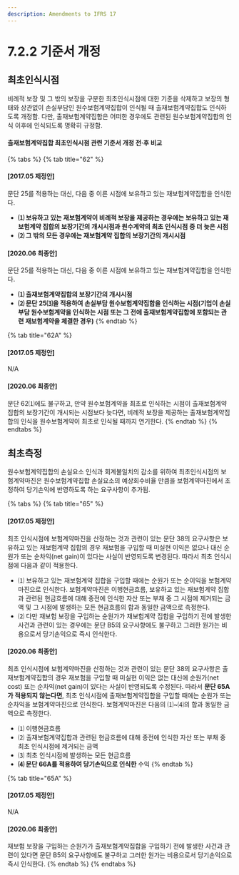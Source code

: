 ```yaml
---
description: Amendments to IFRS 17
---
```


# 7.2.2 기준서 개정

## 최초인식시점&#x20;

비례적 보장 및 그 밖의 보장을 구분한 최초인식시점에 대한 기준을 삭제하고 보장의 형태와 상관없이 손실부담인 원수보험계약집합이 인식될 때 출재보험계약집합도 인식하도록 개정함. 다만, 출재보험계약집합은 어떠한 경우에도 관련된 원수보험계약집합의 인식 이후에 인식되도록 명확히 규정함. &#x20;

#### 출재보험계약집합 최초인식시점 관련 기준서 개정 전·후 비교&#x20;

{% tabs %}
{% tab title="62" %}
#### **\[2017.05 제정안]**

문단 25를 적용하는 대신, 다음 중 이른 시점에 보유하고 있는 재보험계약집합을 인식한다.

* **⑴ 보유하고 있는 재보험계약이 비례적 보장을 제공하는 경우에는 보유하고 있는 재보험계약 집합의 보장기간의 개시시점과 원수계약의 최초 인식시점 중 더 늦은 시점** &#x20;
* **⑵ 그 밖의 모든 경우에는 재보험계약 집합의 보장기간의 개시시점**



#### **\[2020.06 최종안]**&#x20;

문단 25를 적용하는 대신, 다음 중 이른 시점에 보유하고 있는 재보험계약집합을 인식한다.

*  **⑴ 출재보험계약집합의 보장기간의 개시시점**
* **⑵ 문단 25⑶을 적용하여 손실부담 원수보험계약집합을 인식하는 시점(기업이 손실부담 원수보험계약을 인식하는 시점 또는 그 전에 출재보험계약집합에 포함되는 관련 재보험계약을 체결한 경우)**
{% endtab %}

{% tab title="62A" %}
#### **\[2017.05 제정안]**&#x20;

N/A



#### **\[2020.06 최종안]**&#x20;

문단 62⑴에도 불구하고, 만약 원수보험계약을 최초로 인식하는 시점이 출재보험계약 집합의 보장기간이 개시되는 시점보다 늦다면, 비례적 보장을 제공하는 출재보험계약집합의 인식을 원수보험계약이 최초로 인식될 때까지  연기한다.
{% endtab %}
{% endtabs %}

## 최초측정

원수보험계약집합의 손실요소 인식과 회계불일치의 감소를 위하여 최초인식시점의 보험계약마진은 원수보험계약집합 손실요소의 예상회수비율 만큼을 보험계약마진에서 조정하여 당기손익에 반영하도록 하는 요구사항이 추가됨.

{% tabs %}
{% tab title="65" %}
#### \[2017.05 제정안]&#x20;

최초 인식시점에 보험계약마진을 산정하는 것과 관련이 있는 문단 38의 요구사항은 보유하고 있는 재보험계약 집합의 경우 재보험을 구입할 때 미실현 이익은 없으나 대신 순원가 또는 순차익(net gain)이 있다는 사실이 반영되도록 변경된다. 따라서 최초 인식시점에 다음과 같이 적용한다.

* ⑴ 보유하고 있는 재보험계약 집합을 구입할 때에는 순원가 또는 순이익을 보험계약마진으로 인식한다. 보험계약마진은 이행현금흐름, 보유하고 있는 재보험계약 집합과 관련된 현금흐름에 대해 종전에 인식한 자산 또는 부채 중 그 시점에 제거되는 금액 및 그 시점에 발생하는 모든 현금흐름의 합과 동일한 금액으로 측정한다.&#x20;
* ⑵ 다만 재보험 보장을 구입하는 순원가가 재보험계약 집합을 구입하기 전에 발생한 사건과 관련이 있는 경우에는 문단 B5의 요구사항에도 불구하고 그러한 원가는 비용으로서 당기손익으로 즉시 인식한다.



#### \[2020.06 최종안]&#x20;

최초 인식시점에 보험계약마진을 산정하는 것과 관련이 있는 문단 38의 요구사항은 출재보험계약집합의 경우 재보험을 구입할 때 미실현 이익은 없는 대신에 순원가(net cost) 또는 순차익(net gain)이 있다는 사실이 반영되도록 수정된다. 따라서 **문단 65A가 적용되지 않는다면**, 최초 인식시점에 출재보험계약집합을 구입할 때에는 순원가 또는 순차익을 보험계약마진으로 인식한다. 보험계약마진은 다음의 ⑴\~⑷의 합과 동일한 금액으로 측정한다.&#x20;

* ⑴ 이행현금흐름
*  ⑵ 출재보험계약집합과 관련된 현금흐름에 대해 종전에 인식한 자산 또는 부채 중 최초 인식시점에 제거되는 금액
* ⑶ 최초 인식시점에 발생하는 모든 현금흐름
* **⑷ 문단 66A를 적용하여 당기손익으로 인식한**  수익
{% endtab %}

{% tab title="65A" %}
#### \[2017.05 제정안]&#x20;

N/A



#### \[2020.06 최종안]&#x20;

재보험 보장을 구입하는 순원가가 출재보험계약집합을 구입하기 전에 발생한 사건과 관련이 있다면 문단 B5의 요구사항에도 불구하고 그러한 원가는 비용으로서 당기손익으로 즉시 인식한다.
{% endtab %}
{% endtabs %}

